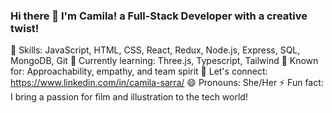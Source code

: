 ### Hi there 👋 I'm Camila! a Full-Stack Developer with a creative twist!
🚀 Skills: JavaScript, HTML, CSS, React, Redux, Node.js, Express, SQL, MongoDB, Git
🌱 Currently learning: Three.js, Typescript, Tailwind
🤝 Known for: Approachability, empathy, and team spirit
💬 Let's connect: https://www.linkedin.com/in/camila-sarra/
😄 Pronouns: She/Her
⚡ Fun fact: I bring a passion for film and illustration to the tech world!
<!--
**camilasarra/camilasarra** is a ✨ _special_ ✨ repository because its `README.md` (this file) appears on your GitHub profile.


